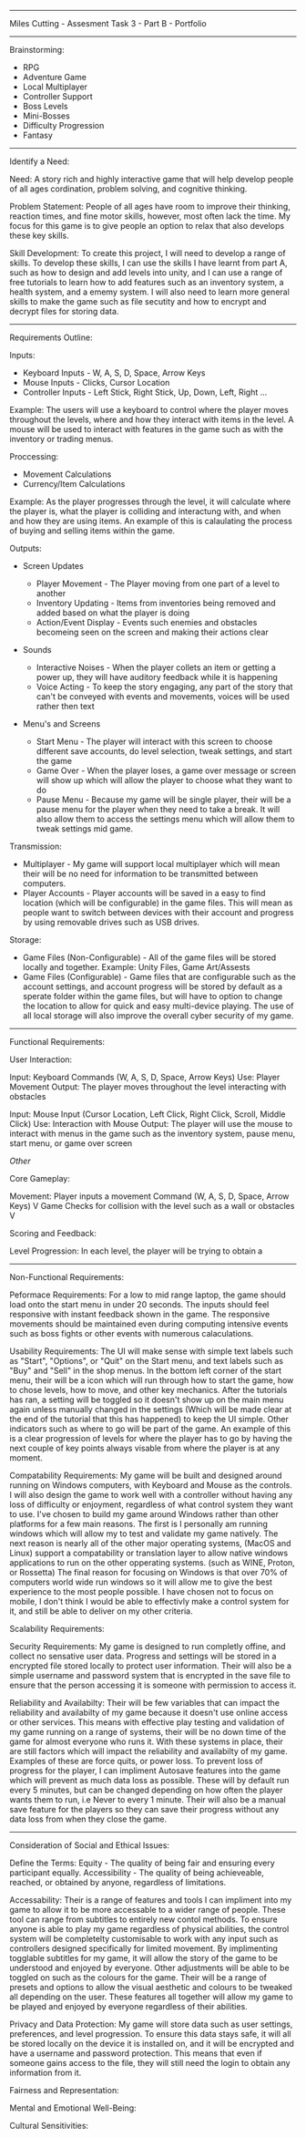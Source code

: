 ***
Miles Cutting - Assesment Task 3 - Part B - Portfolio
***

Brainstorming:
 - RPG
 - Adventure Game
 - Local Multiplayer
 - Controller Support
 - Boss Levels
 - Mini-Bosses
 - Difficulty Progression
 - Fantasy

***

Identify a Need:

Need:
A story rich and highly interactive game that will help develop people of all ages cordination, problem solving, and cognitive thinking. 

Problem Statement:
People of all ages have room to improve their thinking, reaction times, and fine motor skills, however, most often lack the time. My focus for this game is to give people an option to relax that also develops these key skills.

Skill Development:
To create this project, I will need to develop a range of skills. To develop these skills, I can use the skills I have learnt from part A, such as how to design and add levels into unity, and I can use a range of free tutorials to learn how to add features such as an inventory system, a health system, and a ememy system. I will also need to learn more general skills to make the game such as file secutity and how to encrypt and decrypt files for storing data.

***

Requirements Outline:

Inputs:
 - Keyboard Inputs - W, A, S, D, Space, Arrow Keys
 - Mouse Inputs - Clicks, Cursor Location
 - Controller Inputs - Left Stick, Right Stick, Up, Down, Left, Right ...

Example:
The users will use a keyboard to control where the player moves throughout the levels, where and how they interact with items in the level. A mouse will be used to interact with features in the game such as with the inventory or trading menus.

Proccessing:
 - Movement Calculations
 - Currency/Item Calculations

Example:
As the player progresses through the level, it will calculate where the player is, what the player is colliding and interactung with, and when and how they are using items. An example of this is calaulating the process of buying and selling items within the game.

Outputs:
 - Screen Updates
    - Player Movement - The Player moving from one part of a level to another
    - Inventory Updating - Items from inventories being removed and added based on what the player is doing
    - Action/Event Display - Events such enemies and obstacles becomeing seen on the screen and making their actions clear

 - Sounds 
    - Interactive Noises - When the player collets an item or getting a power up, they will have auditory feedback while it is happening
    - Voice Acting - To keep the story engaging, any part of the story that can't be conveyed with events and movements, voices will be used rather then text

 - Menu's and Screens
    - Start Menu - The player will interact with this screen to choose different save accounts, do level selection, tweak settings, and start the game
    - Game Over - When the player loses, a game over message or screen will show up which will allow the player to choose what they want to do
    - Pause Menu - Because my game will be single player, their will be a pause menu for the player when they need to take a break. It will also allow them to access the settings menu which will allow them to tweak settings mid game.

Transmission:
 - Multiplayer - My game will support local multiplayer which will mean their will be no need for information to be transmitted between computers.
 - Player Accounts - Player accounts will be saved in a easy to find location (which will be configurable) in the game files. This will mean as people want to switch between devices with their account and progress by using removable drives such as USB drives.

Storage:
 - Game Files (Non-Configurable) - All of the game files will be stored locally and together. Example: Unity Files, Game Art/Assests
 - Game Files (Configurable) - Game files that are configurable such as the account settings, and account progress will be stored by default as a sperate folder within the game files, but will have to option to change the location to allow for quick and easy multi-device playing. The use of all local storage will also improve the overall cyber security of my game.

***

Functional Requirements:

User Interaction:

Input: Keyboard Commands (W, A, S, D, Space, Arrow Keys)
Use: Player Movement
Output: The player moves throughout the level interacting with obstacles

Input: Mouse Input (Cursor Location, Left Click, Right Click, Scroll, Middle Click)
Use: Interaction with Mouse
Output: The player will use the mouse to interact with menus in the game such as the inventory system, pause menu, start menu, or game over screen

*Other*

Core Gameplay:

Movement:
Player inputs a movement Command (W, A, S, D, Space, Arrow Keys)
V
Game Checks for collision with the level such as a wall or obstacles
V

Scoring and Feedback:

Level Progression:
In each level, the player will be trying to obtain a 

***

Non-Functional Requirements:

Peformace Requirements:
For a low to mid range laptop, the game should load onto the start menu in under 20 seconds. The inputs should feel responsive with instant feedback shown in the game. The responsive movements should be maintained even during computing intensive events such as boss fights or other events with numerous calaculations.

Usability Requirements:
The UI will make sense with simple text labels such as "Start", "Options", or "Quit" on the Start menu, and text labels such as "Buy" and "Sell" in the shop menus. In the bottom left corner of the start menu, their will be a icon which will run through how to start the game, how to chose levels, how to move, and other key mechanics. After the tutorials has ran, a setting will be toggled so it doesn't show up on the main menu again unless manually changed in the settings (Which will be made clear at the end of the tutorial that this has happened) to keep the UI simple. Other indicators such as where to go will be part of the game. An example of this is a clear progression of levels for where the player has to go by having the next couple of key points always visable from where the player is at any moment.

Compatability Requirements:
My game will be built and designed around running on Windows computers, with Keyboard and Mouse as the controls. I will also design the game to work well with a controller without having any loss of difficulty or enjoyment, regardless of what control system they want to use. I've chosen to build my game around Windows rather than other platforms for a few main reasons. The first is I personally am running windows which will allow my to test and validate my game natively. The next reason is nearly all of the other major operating systems, (MacOS and Linux) support a compatability or translation layer to allow native windows applications to run on the other opperating systems. (such as WINE, Proton, or Rossetta) The final reason for focusing on Windows is that over 70% of computers world wide run windows so it will allow me to give the best experience to the most people possible. I have chosen not to focus on mobile, I don't think I would be able to effectivly make a control system for it, and still be able to deliver on my other criteria.

Scalability Requirements:


Security Requirements:
My game is designed to run completly offine, and collect no sensative user data. Progress and settings will be stored in a encrypted file stored locally to protect user information. Their will also be a simple username and password system that is encrypted in the save file to ensure that the person accessing it is someone with permission to access it.

Reliability and Availabilty:
Their will be few variables that can impact the reliability and availabilty of my game because it doesn't use online access or other services. This means with effective play testing and validation of my game running on a range of systems, their will be no down time of the game for almost everyone who runs it. With these systems in place, their are still factors which will impact the reliability and availabilty of my game. Examples of these are force quits, or power loss. To prevent loss of progress for the player, I can impliment Autosave features into the game which will prevent as much data loss as possible. These will by default run every 5 minutes, but can be changed depending on how often the player wants them to run, i.e Never to every 1 minute. Their will also be a manual save feature for the players so they can save their progress without any data loss from when they close the game.

***

Consideration of Social and Ethical Issues:

Define the Terms:
Equity - The quality of being fair and ensuring every participant equally. 
Accessibility - The quality of being achieveable, reached, or obtained by anyone, regardless of limitations.

Accessability:
Their is a range of features and tools I can impliment into my game to allow it to be more accessable to a wider range of people. These tool can range from subtitles to entirely new contol methods. To ensure anyone is able to play my game regardless of physical abilities, the control system will be completelty customisable to work with any input such as controllers designed specifically for limited movement. By implimenting togglable subtitles for my game, it will allow the story of the game to be understood and enjoyed by everyone. Other adjustments will be able to be toggled on such as the colours for the game. Their will be a range of presets and options to allow the visual aesthetic and colours to be tweaked all depending on the user. These features all together will allow my game to be played and enjoyed by everyone regardless of their abilities.

Privacy and Data Protection:
My game will store data such as user settings, preferences, and level progression. To ensure this data stays safe, it will all be stored locally on the device it is installed on, and it will be encrypted and have a username and password protection. This means that even if someone gains access to the file, they will still need the login to obtain any information from it.

Fairness and Representation:


Mental and Emotional Well-Being:


Cultural Sensitivities: